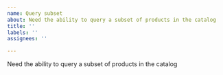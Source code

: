 ```yaml
---
name: Query subset
about: Need the ability to query a subset of products in the catalog
title: ''
labels: ''
assignees: ''

---
```


Need the ability to query a subset of products in the catalog

